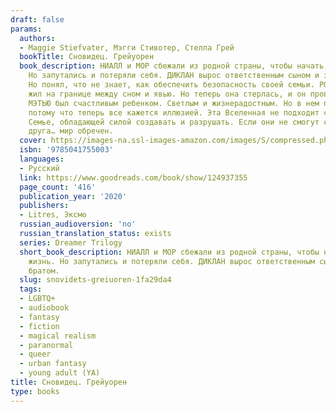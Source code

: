 ```yaml
---
draft: false
params:
  authors:
  - Maggie Stiefvater, Мэгги Стивотер, Стелла Грей
  bookTitle: Сновидец. Грейуорен
  book_description: НИАЛЛ и МОР сбежали из родной страны, чтобы начать новую жизнь.
    Но запутались и потеряли себя. ДИКЛАН вырос ответственным сыном и заботливым братом.
    Но понял, что не знает, как обеспечить безопасность своей семьи. РОНАН всегда
    жил на границе между сном и явью. Но теперь она стерлась, и он провалился в пустоту.
    МЭТЬЮ был счастливым ребенком. Светлым и жизнерадостным. Но в нем проснулся бунтарь,
    потому что теперь все кажется иллюзией. Эта Вселенная не подходит семье Линч.
    Семье, обладающей силой создавать и разрушать. Если они не смогут спасти друг
    друга… мир обречен.
  cover: https://images-na.ssl-images-amazon.com/images/S/compressed.photo.goodreads.com/books/1680389125i/124937355.jpg
  isbn: '9785041755003'
  languages:
  - Русский
  link: https://www.goodreads.com/book/show/124937355
  page_count: '416'
  publication_year: '2020'
  publishers:
  - Litres, Эксмо
  russian_audioversion: 'no'
  russian_translation_status: exists
  series: Dreamer Trilogy
  short_book_description: НИАЛЛ и МОР сбежали из родной страны, чтобы начать новую
    жизнь. Но запутались и потеряли себя. ДИКЛАН вырос ответственным сыном и заботливым
    братом.
  slug: snovidets-greiuoren-1fa29da4
  tags:
  - LGBTQ+
  - audiobook
  - fantasy
  - fiction
  - magical realism
  - paranormal
  - queer
  - urban fantasy
  - young adult (YA)
title: Сновидец. Грейуорен
type: books
---
```

